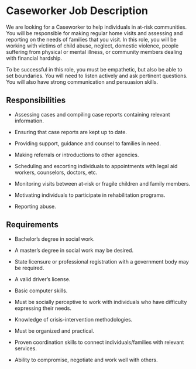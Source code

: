 # Caseworker Job Description

We are looking for a Caseworker to help individuals in at-risk communities. You will be responsible for making regular home visits and assessing and reporting on the needs of families that you visit. In this role, you will be working with victims of child abuse, neglect, domestic violence, people suffering from physical or mental illness, or community members dealing with financial hardship.

To be successful in this role, you must be empathetic, but also be able to set boundaries. You will need to listen actively and ask pertinent questions. You will also have strong communication and persuasion skills.

## Responsibilities

* Assessing cases and compiling case reports containing relevant information.

* Ensuring that case reports are kept up to date.

* Providing support, guidance and counsel to families in need.

* Making referrals or introductions to other agencies.

* Scheduling and escorting individuals to appointments with legal aid workers, counselors, doctors, etc.

* Monitoring visits between at-risk or fragile children and family members.

* Motivating individuals to participate in rehabilitation programs.

* Reporting abuse.

## Requirements

* Bachelor’s degree in social work.

* A master’s degree in social work may be desired.

* State licensure or professional registration with a government body may be required.

* A valid driver’s license.

* Basic computer skills.

* Must be socially perceptive to work with individuals who have difficulty expressing their needs.

* Knowledge of crisis-intervention methodologies.

* Must be organized and practical.

* Proven coordination skills to connect individuals/families with relevant services.

* Ability to compromise, negotiate and work well with others.

